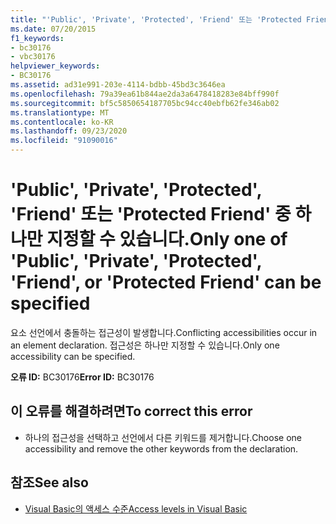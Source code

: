 ```yaml
---
title: "'Public', 'Private', 'Protected', 'Friend' 또는 'Protected Friend' 중 하나만 지정할 수 있습니다."
ms.date: 07/20/2015
f1_keywords:
- bc30176
- vbc30176
helpviewer_keywords:
- BC30176
ms.assetid: ad31e991-203e-4114-bdbb-45bd3c3646ea
ms.openlocfilehash: 79a39ea61b844ae2da3a6478418283e84bff990f
ms.sourcegitcommit: bf5c5850654187705bc94cc40ebfb62fe346ab02
ms.translationtype: MT
ms.contentlocale: ko-KR
ms.lasthandoff: 09/23/2020
ms.locfileid: "91090016"
---
```

# <a name="only-one-of-public-private-protected-friend-or-protected-friend-can-be-specified"></a><span data-ttu-id="f8381-102">'Public', 'Private', 'Protected', 'Friend' 또는 'Protected Friend' 중 하나만 지정할 수 있습니다.</span><span class="sxs-lookup"><span data-stu-id="f8381-102">Only one of 'Public', 'Private', 'Protected', 'Friend', or 'Protected Friend' can be specified</span></span>

<span data-ttu-id="f8381-103">요소 선언에서 충돌하는 접근성이 발생합니다.</span><span class="sxs-lookup"><span data-stu-id="f8381-103">Conflicting accessibilities occur in an element declaration.</span></span> <span data-ttu-id="f8381-104">접근성은 하나만 지정할 수 있습니다.</span><span class="sxs-lookup"><span data-stu-id="f8381-104">Only one accessibility can be specified.</span></span>  
  
 <span data-ttu-id="f8381-105">**오류 ID:** BC30176</span><span class="sxs-lookup"><span data-stu-id="f8381-105">**Error ID:** BC30176</span></span>  
  
## <a name="to-correct-this-error"></a><span data-ttu-id="f8381-106">이 오류를 해결하려면</span><span class="sxs-lookup"><span data-stu-id="f8381-106">To correct this error</span></span>  
  
- <span data-ttu-id="f8381-107">하나의 접근성을 선택하고 선언에서 다른 키워드를 제거합니다.</span><span class="sxs-lookup"><span data-stu-id="f8381-107">Choose one accessibility and remove the other keywords from the declaration.</span></span>  
  
## <a name="see-also"></a><span data-ttu-id="f8381-108">참조</span><span class="sxs-lookup"><span data-stu-id="f8381-108">See also</span></span>

- [<span data-ttu-id="f8381-109">Visual Basic의 액세스 수준</span><span class="sxs-lookup"><span data-stu-id="f8381-109">Access levels in Visual Basic</span></span>](../programming-guide/language-features/declared-elements/access-levels.md)
